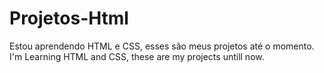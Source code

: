 # Projetos-Html
Estou aprendendo HTML e CSS, esses são meus projetos até o momento.
I'm Learning HTML and CSS, these are my projects untill now.
